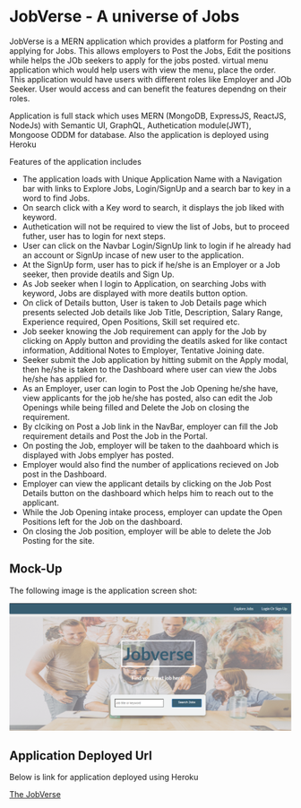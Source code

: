 # JobVerse - A universe of Jobs
JobVerse is a MERN application which provides a platform for Posting and applying for Jobs.
This allows employers to Post the Jobs, Edit the positions while helps the JOb seekers to apply for the jobs posted.  virtual menu application which would help users with view the menu, place the order. This application would have users with different roles like Employer and JOb Seeker. User would access and can benefit the features dependng on their roles.

Application is full stack which uses MERN (MongoDB, ExpressJS, ReactJS, NodeJs) with Semantic UI, GraphQL, Authetication module(JWT), Mongoose ODDM for database. Also the application is deployed using Heroku

Features of the application includes
* The application loads with Unique Application Name with a Navigation bar with links to Explore Jobs, Login/SignUp and a search bar to key in a word to find Jobs.
* On search click with a Key word to search, it displays the job liked with keyword.
* Authetication will not be required to view the list of Jobs, but to proceed futher, user has to login for next steps.
* User can click on the Navbar Login/SignUp link to login if he already had an account or SignUp incase of new user to the application.
* At the SignUp form, user has to pick if he/she is an Employer or a Job seeker, then provide deatils and Sign Up.
* As Job seeker when I login to Application, on searching Jobs with keyword, Jobs are displayed with more deatils button option.
* On click of Details button, User is taken to Job Details page which presents selected Job details like Job Title, Description, Salary Range, Experience required, Open Positions, Skill set required etc.
* Job seeker knowing the Job requirement can apply for the Job by clicking on Apply button and providing the deatils asked for like contact information, Additional Notes to Employer, Tentative Joining date.
* Seeker submit the Job application by hitting submit on the Apply modal, then he/she is taken to the Dashboard where user can view the Jobs he/she has applied for.
* As an Employer, user can login to Post the Job Opening he/she have, view applicants for the job he/she has posted, also can edit the Job Openings while being filled and Delete the Job on closing the requirement.
* By clciking on Post a Job link in the NavBar, employer can fill the Job requirement details and Post the Job in the Portal.
* On posting the Job, employer will be taken to the daahboard which is displayed with Jobs emplyer has posted.
* Employer would also find the number of applications recieved on Job post in the Dashboard.
* Employer can view the applicant details by clicking on the Job Post Details button on the dashboard which helps him to reach out to the applicant.
* While the Job Opening intake process, employer can update the Open Positions left for the Job on the dashboard.
* On closing the Job position, employer will be able to delete the Job Posting for the site.


## Mock-Up

The following image is the application screen shot:

![Screen shot shows the application mock up](./Assets/JobVerse.PNG)

## Application Deployed Url

Below is link for application deployed using Heroku

[The JobVerse](https://jobverse.herokuapp.com/)




